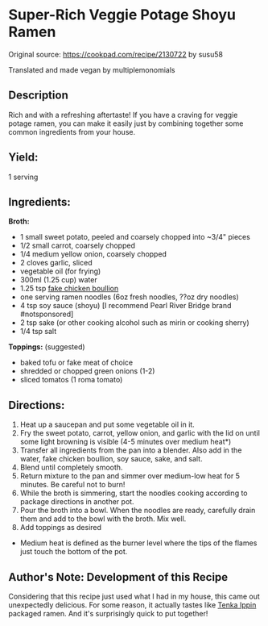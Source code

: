 # Super-Rich Veggie Potage Shoyu Ramen

Original source: https://cookpad.com/recipe/2130722 by susu58

Translated and made vegan by multiplemonomials

## Description
Rich and with a refreshing aftertaste!  If you have a craving for veggie potage ramen, you can make it easily just by combining together some common ingredients from your house.

## Yield: 
1 serving

## Ingredients:

**Broth:**
- 1 small sweet potato, peeled and coarsely chopped into ~3/4" pieces
- 1/2 small carrot, coarsely chopped
- 1/4 medium yellow onion, coarsely chopped
- 2 cloves garlic, sliced
- vegetable oil (for frying)
- 300ml (1.25 cup) water
- 1.25 tsp [fake chicken boullion](https://www.amazon.com/Better-Than-Bouillon-Chicken-Certified/dp/B000N7YKQK)
- one serving ramen noodles (6oz fresh noodles, ??oz dry noodles)
- 4 tsp soy sauce (shoyu) [I recommend Pearl River Bridge brand #notsponsored]
- 2 tsp sake (or other cooking alcohol such as mirin or cooking sherry)
- 1/4 tsp salt

**Toppings:** (suggested)
- baked tofu or fake meat of choice
- shredded or chopped green onions (1-2)
- sliced tomatos (1 roma tomato)

## Directions:

1. Heat up a saucepan and put some vegetable oil in it.
2. Fry the sweet potato, carrot, yellow onion, and garlic with the lid on until some light browning is visible (4-5 minutes over medium heat*)
3. Transfer all ingredients from the pan into a blender.  Also add in the water, fake chicken boullion, soy sauce, sake, and salt.
4. Blend until completely smooth.
5. Return mixture to the pan and simmer over medium-low heat for 5 minutes.  Be careful not to burn!
6. While the broth is simmering, start the noodles cooking according to package directions in another pot.
8. Pour the broth into a bowl.  When the noodles are ready, carefully drain them and add to the bowl with the broth.  Mix well.
9. Add toppings as desired


* Medium heat is defined as the burner level where the tips of the flames just touch the bottom of the pot.

## Author's Note: Development of this Recipe
Considering that this recipe just used what I had in my house, this came out unexpectedly delicious.  For some reason, it actually tastes like [Tenka Ippin](https://www.tenkaippin.co.jp/) packaged ramen.  And it's surprisingly quick to put together!
